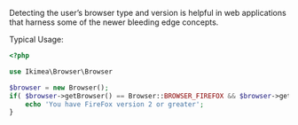 Detecting the user’s browser type and version is helpful in web applications that harness some of the newer bleeding edge concepts.


Typical Usage:

```php
<?php

use Ikimea\Browser\Browser

$browser = new Browser();
if( $browser->getBrowser() == Browser::BROWSER_FIREFOX && $browser->getVersion() >= 2 ) {
   	echo 'You have FireFox version 2 or greater';
}

```
